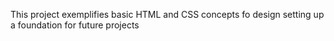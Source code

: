 This project exemplifies basic HTML and CSS concepts fo design setting up a foundation for future projects